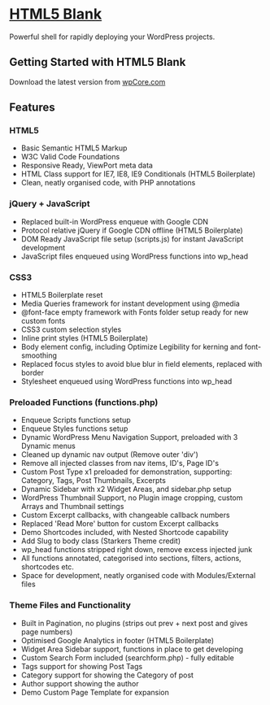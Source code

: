 # [HTML5 Blank](http://wpCore.com)

Powerful shell for rapidly deploying your WordPress projects.

## Getting Started with HTML5 Blank

Download the latest version from [wpCore.com](http://wpCore.com)

## Features

### HTML5

- Basic Semantic HTML5 Markup
- W3C Valid Code Foundations
- Responsive Ready, ViewPort meta data
- HTML Class support for IE7, IE8, IE9 Conditionals (HTML5 Boilerplate)
- Clean, neatly organised code, with PHP annotations

### jQuery + JavaScript

- Replaced built-in WordPress enqueue with Google CDN
- Protocol relative jQuery if Google CDN offline (HTML5 Boilerplate)
- DOM Ready JavaScript file setup (scripts.js) for instant JavaScript development
- JavaScript files enqueued using WordPress functions into wp_head

### CSS3

- HTML5 Boilerplate reset
- Media Queries framework for instant development using @media
- @font-face empty framework with Fonts folder setup ready for new custom fonts
- CSS3 custom selection styles
- Inline print styles (HTML5 Boilerplate)
- Body element config, including Optimize Legibility for kerning and font-smoothing
- Replaced focus styles to avoid blue blur in field elements, replaced with border
- Stylesheet enqueued using WordPress functions into wp_head

### Preloaded Functions (functions.php)

- Enqueue Scripts functions setup
- Enqueue Styles functions setup
- Dynamic WordPress Menu Navigation Support, preloaded with 3 Dynamic menus
- Cleaned up dynamic nav output (Remove outer 'div')
- Remove all injected classes from nav items, ID's, Page ID's
- Custom Post Type x1 preloaded for demonstration, supporting: Category, Tags, Post Thumbnails, Excerpts
- Dynamic Sidebar with x2 Widget Areas, and sidebar.php setup
- WordPress Thumbnail Support, no Plugin image cropping, custom Arrays and Thumbnail settings
- Custom Excerpt callbacks, with changeable callback numbers
- Replaced 'Read More' button for custom Excerpt callbacks
- Demo Shortcodes included, with Nested Shortcode capability
- Add Slug to body class (Starkers Theme credit)
- wp_head functions stripped right down, remove excess injected junk
- All functions annotated, categorised into sections, filters, actions, shortcodes etc.
- Space for development, neatly organised code with Modules/External files

### Theme Files and Functionality

- Built in Pagination, no plugins (strips out prev + next post and gives page numbers)
- Optimised Google Analytics in footer (HTML5 Boilerplate)
- Widget Area Sidebar support, functions in place to get developing
- Custom Search Form included (searchform.php) - fully editable
- Tags support for showing Post Tags
- Category support for showing the Category of post
- Author support showing the author
- Demo Custom Page Template for expansion
